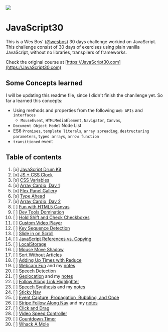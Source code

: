 ![](https://javascript30.com/images/JS3-social-share.png)

# JavaScript30
This is a Wes Bos' ([@wesbos](https://github.com/wesbos)) 30 days challenge workind on JavaScript.
This challenge consist of 30 days of exercises using plain vanilla JavaScript, without no libraries,
transpilers of frameworks.

Check the original course at [https://JavaScript30.com](https://JavaScript30.com)

## Some Concepts learned
 I will be updating this readme file, since I didn't finish the chanllenge yet. So far a learned this concepts:
 
- Using methods and properties from the following `Web APIs`  and `interfaces`
  - `MouseEvent`, `HTMLMediaElement`, `Navigator`, `Canvas`,
- `Document Object Model` Node List
 - ES6 `Promises`,  `template literals`, `array spreading`, `destructuring parameters`, `typed arrays`, `arrow function`
 - `transitioned` event


## Table of contents

1. [x] [JavaScript Drum Kit](https://richardbmk.github.io/JavaScript30/01%20-%20JavaScript%20Drum%20Kit)
2. [x] [JS + CSS Clock](https://richardbmk.github.io/JavaScript30/02%20-%20JS%20and%20CSS%20Clock)
3. [x] [CSS Variables](https://richardbmk.github.io/JavaScript30/03%20-%20CSS%20Variables)
4. [x] [Array Cardio, Day 1](https://richardbmk.github.io/JavaScript30/04%20-%20Array%20Cardio%20Day%201)
5. [x] [Flex Panel Gallery](https://richardbmk.github.io/JavaScript30/05%20-%20Flex%20Panel%20Gallery)
6. [x] [Type Ahead](https://richardbmk.github.io/JavaScript30/06%20-%20Type%20Ahead)
7. [x] [Array Cardio, Day 2](https://richardbmk.github.io/JavaScript30/07%20-%20Array%20Cardio%20Day%202/)
8. [ ] [Fun with HTML5 Canvas]()
9. [ ] [Dev Tools Domination]()
10. [ ] [Hold Shift and Check Checkboxes]()
11. [ ] [Custom Video Player]()
12. [ ] [Key Sequence Detection]()
13. [ ] [Slide in on Scroll]()
14. [ ] [JavaScript References vs. Copying]()
15. [ ] [LocalStorage]()
16. [ ] [Mouse Move Shadow]()
17. [ ] [Sort Without Articles]()
18. [ ] [Adding Up Times with Reduce]()
19. [ ] [Webcam Fun]()
    and my [notes]()
20. [ ] [Speech Detection]()
21. [ ] [Geolocation]()
    and my [notes]()
22. [ ] [Follow Along Link Highlighter]()
23. [ ] [Speech Synthesis]()
    and my [notes]()
24. [ ] [Sticky Nav]()
25. [ ] [Event Capture, Propagation, Bubbling, and Once]()
26. [ ] [Stripe Follow Along Nav]()
    and my [notes]()
27. [ ] [Click and Drag]()
28. [ ] [Video Speed Controller]()
29. [ ] [Countdown Timer]()
30. [ ] [Whack A Mole]()
